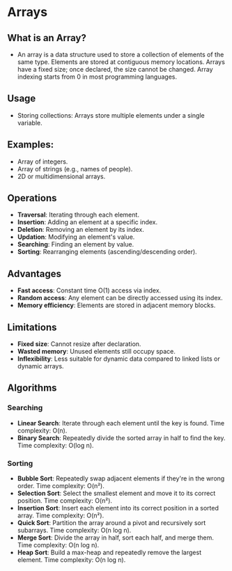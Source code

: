 # Arrays

## What is an Array?

- An array is a data structure used to store a collection of elements of the same type. Elements are stored at contiguous memory locations. Arrays have a fixed size; once declared, the size cannot be changed. Array indexing starts from 0 in most programming languages.

## Usage

- Storing collections: Arrays store multiple elements under a single variable.

## Examples:

- Array of integers.
- Array of strings (e.g., names of people).
- 2D or multidimensional arrays.

## Operations

- **Traversal**: Iterating through each element.
- **Insertion**: Adding an element at a specific index.
- **Deletion**: Removing an element by its index.
- **Updation**: Modifying an element's value.
- **Searching**: Finding an element by value.
- **Sorting**: Rearranging elements (ascending/descending order).

## Advantages

- **Fast access**: Constant time O(1) access via index.
- **Random access**: Any element can be directly accessed using its index.
- **Memory efficiency**: Elements are stored in adjacent memory blocks.

## Limitations

- **Fixed size**: Cannot resize after declaration.
- **Wasted memory**: Unused elements still occupy space.
- **Inflexibility**: Less suitable for dynamic data compared to linked lists or dynamic arrays.

## Algorithms

### Searching

- **Linear Search**: Iterate through each element until the key is found. Time complexity: O(n).
- **Binary Search**: Repeatedly divide the sorted array in half to find the key. Time complexity: O(log n).

### Sorting

- **Bubble Sort**: Repeatedly swap adjacent elements if they're in the wrong order. Time complexity: O(n²).
- **Selection Sort**: Select the smallest element and move it to its correct position. Time complexity: O(n²).
- **Insertion Sort**: Insert each element into its correct position in a sorted array. Time complexity: O(n²).
- **Quick Sort**: Partition the array around a pivot and recursively sort subarrays. Time complexity: O(n log n).
- **Merge Sort**: Divide the array in half, sort each half, and merge them. Time complexity: O(n log n).
- **Heap Sort**: Build a max-heap and repeatedly remove the largest element. Time complexity: O(n log n).
